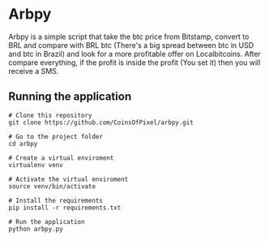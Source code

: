 # Arbpy

Arbpy is a simple script that take the btc price from Bitstamp, convert to BRL and compare with BRL btc (There's a big spread between btc in USD and btc in Brazil) and look for a more profitable offer on Localbitcoins. After compare everything, if the profit is inside the profit (You set it) then you will receive a SMS. 

## Running the application

```
# Clone this repository
git clone https://github.com/CoinsOfPixel/arbpy.git

# Go to the project folder
cd arbpy

# Create a virtual enviroment
virtualenv venv

# Activate the virtual enviroment
source venv/bin/activate

# Install the requirements
pip install -r requirements.txt

# Run the application
python arbpy.py
```
